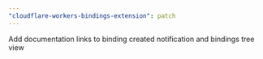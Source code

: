 ```yaml
---
"cloudflare-workers-bindings-extension": patch
---
```


Add documentation links to binding created notification and bindings tree view
